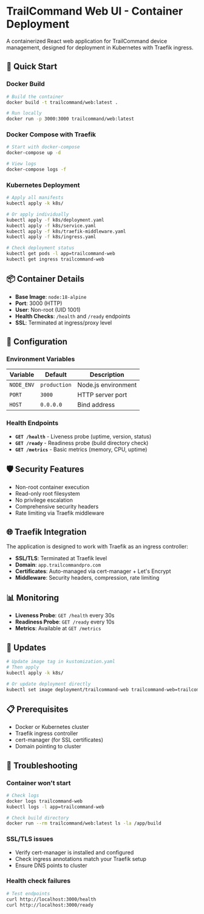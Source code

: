 # TrailCommand Web UI - Container Deployment

A containerized React web application for TrailCommand device management, designed for deployment in Kubernetes with Traefik ingress.

## 🚀 Quick Start

### Docker Build

```bash
# Build the container
docker build -t trailcommand/web:latest .

# Run locally
docker run -p 3000:3000 trailcommand/web:latest
```

### Docker Compose with Traefik

```bash
# Start with docker-compose
docker-compose up -d

# View logs
docker-compose logs -f
```

### Kubernetes Deployment

```bash
# Apply all manifests
kubectl apply -k k8s/

# Or apply individually
kubectl apply -f k8s/deployment.yaml
kubectl apply -f k8s/service.yaml
kubectl apply -f k8s/traefik-middleware.yaml
kubectl apply -f k8s/ingress.yaml

# Check deployment status
kubectl get pods -l app=trailcommand-web
kubectl get ingress trailcommand-web
```

## 📦 Container Details

- **Base Image**: `node:18-alpine`
- **Port**: 3000 (HTTP)
- **User**: Non-root (UID 1001)
- **Health Checks**: `/health` and `/ready` endpoints
- **SSL**: Terminated at ingress/proxy level

## 🔧 Configuration

### Environment Variables

| Variable | Default | Description |
|----------|---------|-------------|
| `NODE_ENV` | `production` | Node.js environment |
| `PORT` | `3000` | HTTP server port |
| `HOST` | `0.0.0.0` | Bind address |

### Health Endpoints

- **`GET /health`** - Liveness probe (uptime, version, status)
- **`GET /ready`** - Readiness probe (build directory check)
- **`GET /metrics`** - Basic metrics (memory, CPU, uptime)

## 🛡️ Security Features

- Non-root container execution
- Read-only root filesystem
- No privilege escalation
- Comprehensive security headers
- Rate limiting via Traefik middleware

## 🌐 Traefik Integration

The application is designed to work with Traefik as an ingress controller:

- **SSL/TLS**: Terminated at Traefik level
- **Domain**: `app.trailcommandpro.com`
- **Certificates**: Auto-managed via cert-manager + Let's Encrypt
- **Middleware**: Security headers, compression, rate limiting

## 📊 Monitoring

- **Liveness Probe**: `GET /health` every 30s
- **Readiness Probe**: `GET /ready` every 10s
- **Metrics**: Available at `GET /metrics`

## 🔄 Updates

```bash
# Update image tag in kustomization.yaml
# Then apply
kubectl apply -k k8s/

# Or update deployment directly
kubectl set image deployment/trailcommand-web trailcommand-web=trailcommand/web:v1.1.0
```

## 📋 Prerequisites

- Docker or Kubernetes cluster
- Traefik ingress controller
- cert-manager (for SSL certificates)
- Domain pointing to cluster

## 🚨 Troubleshooting

### Container won't start
```bash
# Check logs
docker logs trailcommand-web
kubectl logs -l app=trailcommand-web

# Check build directory
docker run --rm trailcommand/web:latest ls -la /app/build
```

### SSL/TLS issues
- Verify cert-manager is installed and configured
- Check ingress annotations match your Traefik setup
- Ensure DNS points to cluster

### Health check failures
```bash
# Test endpoints
curl http://localhost:3000/health
curl http://localhost:3000/ready
```